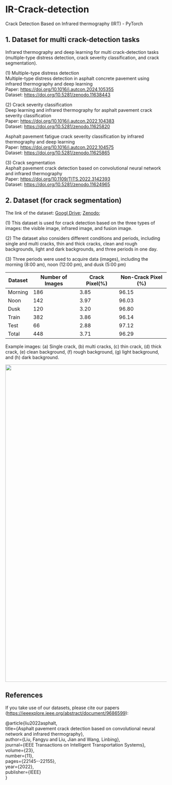 # IR-Crack-detection
Crack Detection Based on Infrared thermography (IRT) - PyTorch

## 1. Dataset for multi crack-detection tasks

Infrared thermography and deep learning for multi crack-detection tasks (multiple-type distress detection, crack severity classification, and crack segmentation).

(1) Multiple-type distress detection   
Multiple-type distress detection in asphalt concrete pavement using infrared thermography and deep learning   
Paper: https://doi.org/10.1016/j.autcon.2024.105355    
Dataset: https://doi.org/10.5281/zenodo.11638443    

(2) Crack severity classification   
Deep learning and infrared thermography for asphalt pavement crack severity classification   
Paper: https://doi.org/10.1016/j.autcon.2022.104383    
Dataset: https://doi.org/10.5281/zenodo.11625820    

Asphalt pavement fatigue crack severity classification by infrared thermography and deep learning   
Paper: https://doi.org/10.1016/j.autcon.2022.104575    
Dataset: https://doi.org/10.5281/zenodo.11625865    

(3) Crack segmentation   
Asphalt pavement crack detection based on convolutional neural network and infrared thermography   
Paper: https://doi.org/10.1109/TITS.2022.3142393    
Dataset: https://doi.org/10.5281/zenodo.11624965   

## 2. Dataset (for crack segmentation)

The link of the dataset: [Googl Drive](https://drive.google.com/drive/folders/1r8jHJYm63awg21wTYRYMb6z_Xu1keoHq?usp=sharing); [Zenodo](https://doi.org/10.5281/zenodo.11624965);

(1) This dataset is used for crack detection based on the three types of images: the visible image, infrared image, and fusion image.

(2) The dataset also considers different conditions and periods, including single and multi cracks, thin and thick cracks, clean and rough backgrounds, light and dark backgrounds, and three periods in one day.

(3) Three periods were used to acquire data (images), including the morning (8:00 am), noon (12:00 pm), and dusk (5:00 pm)

| Dataset | Number of Images | Crack Pixel(%) | Non-Crack Pixel (%)|
|---|---|---|---|
| Morning | 186 | 3.85 | 96.15 |
| Noon | 142 | 3.97 | 96.03 |
| Dusk | 120 | 3.20 | 96.80 |
| Train | 382 | 3.86 | 96.14 |
| Test | 66 | 2.88 | 97.12 |
| Total | 448 | 3.71 | 96.29 |


Example images: 
(a) Single crack, (b) multi cracks, (c) thin crack, (d) thick crack, (e) clean background, (f) rough background, (g) light background, and (h) dark background.

<img width="651.2" height="991.2" src="https://user-images.githubusercontent.com/62622741/150647460-712ed41b-8193-46b9-8fe3-a332facf8541.jpg"/>


## References
If you take use of our datasets, please cite our papers (https://ieeexplore.ieee.org/abstract/document/9686599):

@article{liu2022asphalt,  
  title={Asphalt pavement crack detection based on convolutional neural network and infrared thermography},  
  author={Liu, Fangyu and Liu, Jian and Wang, Linbing},  
  journal={IEEE Transactions on Intelligent Transportation Systems},  
  volume={23},  
  number={11},  
  pages={22145--22155},  
  year={2022},  
  publisher={IEEE}  
}


